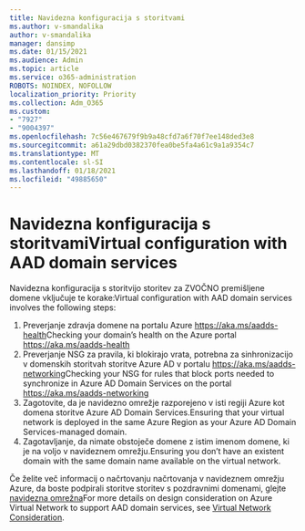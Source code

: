 ```yaml
---
title: Navidezna konfiguracija s storitvami
ms.author: v-smandalika
author: v-smandalika
manager: dansimp
ms.date: 01/15/2021
ms.audience: Admin
ms.topic: article
ms.service: o365-administration
ROBOTS: NOINDEX, NOFOLLOW
localization_priority: Priority
ms.collection: Adm_O365
ms.custom:
- "7927"
- "9004397"
ms.openlocfilehash: 7c56e467679f9b9a48cfd7a6f70f7ee148ded3e8
ms.sourcegitcommit: a61a29dbd0382370fea0be5fa4a61c9a1a9354c7
ms.translationtype: MT
ms.contentlocale: sl-SI
ms.lasthandoff: 01/18/2021
ms.locfileid: "49885650"
---
```

# <a name="virtual-configuration-with-aad-domain-services"></a><span data-ttu-id="3c7d6-102">Navidezna konfiguracija s storitvami</span><span class="sxs-lookup"><span data-stu-id="3c7d6-102">Virtual configuration with AAD domain services</span></span>

<span data-ttu-id="3c7d6-103">Navidezna konfiguracija s storitvijo storitev za ZVOČNO premišljene domene vključuje te korake:</span><span class="sxs-lookup"><span data-stu-id="3c7d6-103">Virtual configuration with AAD domain services involves the following steps:</span></span> 

1. <span data-ttu-id="3c7d6-104">Preverjanje zdravja domene na portalu Azure https://aka.ms/aadds-health</span><span class="sxs-lookup"><span data-stu-id="3c7d6-104">Checking your domain’s health on the Azure portal https://aka.ms/aadds-health</span></span>
2. <span data-ttu-id="3c7d6-105">Preverjanje NSG za pravila, ki blokirajo vrata, potrebna za sinhronizacijo v domenskih storitvah storitve Azure AD v portalu https://aka.ms/aadds-networking</span><span class="sxs-lookup"><span data-stu-id="3c7d6-105">Checking your NSG for rules that block ports needed to synchronize in Azure AD Domain Services on the portal https://aka.ms/aadds-networking</span></span>
3. <span data-ttu-id="3c7d6-106">Zagotovite, da je navidezno omrežje razporejeno v isti regiji Azure kot domena storitve Azure AD Domain Services.</span><span class="sxs-lookup"><span data-stu-id="3c7d6-106">Ensuring that your virtual network is deployed in the same Azure Region as your Azure AD Domain Services-managed domain.</span></span>
4. <span data-ttu-id="3c7d6-107">Zagotavljanje, da nimate obstoječe domene z istim imenom domene, ki je na voljo v navideznem omrežju.</span><span class="sxs-lookup"><span data-stu-id="3c7d6-107">Ensuring you don’t have an existent domain with the same domain name available on the virtual network.</span></span>

<span data-ttu-id="3c7d6-108">Če želite več informacij o načrtovanju načrtovanja v navideznem omrežju Azure, da boste podpirali storitve storitev s pozdravnimi domenami, glejte [navidezna omrežna](https://docs.microsoft.com/azure/active-directory-domain-services/network-considerations)</span><span class="sxs-lookup"><span data-stu-id="3c7d6-108">For more details on design consideration on Azure Virtual Network to support AAD domain services, see [Virtual Network Consideration](https://docs.microsoft.com/azure/active-directory-domain-services/network-considerations).</span></span>

